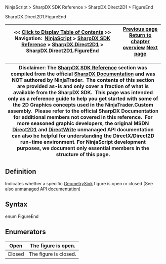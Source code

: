 ﻿
NinjaScript > SharpDX SDK Reference > SharpDX.Direct2D1 > FigureEnd

SharpDX.Direct2D1.FigureEnd

| << [Click to Display Table of Contents](sharpdx_direct2d1_figureend.md) >> **Navigation:**     [NinjaScript](ninjascript.md) > [SharpDX SDK Reference](sharpdx_sdk_reference.md) > [SharpDX.Direct2D1](sharpdx_direct2d1.md) > SharpDX.Direct2D1.FigureEnd | [Previous page](sharpdx_direct2d1_figurebegin.md) [Return to chapter overview](sharpdx_direct2d1.md) [Next page](sharpdx_direct2d1_fillmode.md) |
| --- | --- |

| Disclaimer: The [SharpDX SDK Reference](sharpdx_sdk_reference.md) section was compiled from the official [SharpDX Documentation](http://sharpdx.org/) and was NOT authored by NinjaTrader.  The contents of this section are provided as-is and only cover a fraction of what is available from the SharpDX SDK.  This page was intended only as a reference guide to help you get started with some of the 2D Graphics concepts used in the NinjaTrader.Custom assembly.  Please refer to the official SharpDX Documentation for additional members not covered in this reference.  For more seasoned graphic developers, the original MSDN [Direct2D1](https://msdn.microsoft.com/en-us/library/windows/desktop/dd370990.aspx) and [DirectWrite](https://msdn.microsoft.com/en-us/library/windows/desktop/dd368038.aspx) unmanaged API documentation can also be helpful for understanding the DirectX/Direct2D run-time environment. For NinjaScript development purposes, we document only essential members in the structure of this page. |
| --- |

## Definition
Indicates whether a specific [GeometrySink](sharpdx_direct2d1_geometrysink.md) figure is open or closed
(See also [unmanaged API documentation](http://msdn.microsoft.com/en-us/library/dd368108.aspx))
 
## Syntax
enum FigureEnd
## Enumerators

| Open | The figure is open. |
| --- | --- |
| Closed | The figure is closed. |
